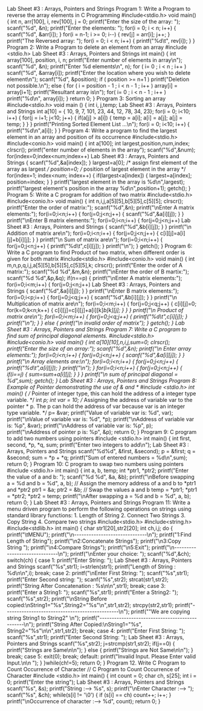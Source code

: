 Lab Sheet #3 : Arrays, Pointers and Strings
Program 1: Write a Program to reverse the array elements in C
Programming
#include<stdio.h>
void main()
{
int n, arr[100], i, rev[100], j = 0;
printf("Enter the size of the array: ");
scanf("%d", &n);
printf("Enter the elements: ");
for(i = 0; i < n; i++)
{
scanf("%d", &arr[i]);
}
for(i = n-1; i >= 0; i--)
{
rev[j] = arr[i];
j++;
}
printf("The Reversed array: ");
for(i = 0; i < n; i++)
{
printf("%d\t", rev[i]);
}
}
Program 2: Write a Program to delete an element from an array
#include <stdio.h>
Lab Sheet #3 : Arrays, Pointers and Strings
int main()
{
int array[100], position, i, n;
printf("Enter number of elements in array\n");
scanf("%d", &n);
printf("Enter %d elements\n", n);
for ( i= 0 ; i < n ; i++ )
scanf("%d", &array[i]);
printf("Enter the location where you wish to delete element\n");
scanf("%d", &position);
if ( position >= n+1 )
printf("Deletion not possible.\n");
else
{
for ( i = position - 1 ; i < n - 1 ; i++ )
array[i] = array[i+1];
printf("Resultant array is\n");
for( i= 0 ; i < n - 1 ; i++ )
printf("%d\n", array[i]);
}
return 0;
}
Program 3: Sorting an array
#include<stdio.h>
void main ()
{
int i, j,temp;
Lab Sheet #3 : Arrays, Pointers and Strings
int a[10] = { 10, 9, 7, 101, 23, 44, 12, 78, 34, 23};
for(i = 0; i<10; i++)
{
for(j = i+1; j<10; j++)
{
if(a[j] > a[i])
{
temp = a[i];
a[i] = a[j];
a[j] = temp;
}
}
}
printf("Printing Sorted Element List ...\n");
for(i = 0; i<10; i++)
{
printf("%d\n",a[i]);
}
}
Program 4: Write a program to find the largest element in an array and
position of its occurrence
#include<stdio.h>
#include<conio.h>
void main()
{
int a[100];
int largest,position,num,index;
clrscr();
printf("enter number of elements in the array");
scanf("%d",&num);
for(index=0;index<num;index++)
Lab Sheet #3 : Arrays, Pointers and Strings
{
scanf("%d",&a[index]);
}
largest=a[0]; /* assign first element of the array as largest */
position=0; /* position of largest element in the array */
for(index=1; index<num; index++)
{
if(largest<a[index])
{
largest=a[index];
position=index;
}
}
printf("largest element in the array is %d\n",largest);
printf("largest element's position in the array %d\n",position+1);
getch();
}
Program 5: Write a C program for addition of two matrix
#include<stdio.h>
#include<conio.h>
void main()
{
int n,i,j,a[5][5],b[5][5],c[5][5];
clrscr();
printf("Enter the order of matrix:");
scanf("%d",&n);
printf("\nEnter A matrix elements:");
for(i=0;i<n;i++)
{
for(j=0;j<n;j++)
{
scanf("%d",&a[i][j]);
}
}
printf("\nEnter B matrix elements:");
for(i=0;i<n;i++)
{
for(j=0;j<n;j++)
Lab Sheet #3 : Arrays, Pointers and Strings
{
scanf("%d",&b[i][j]);
}
}
printf("\n Addition of matrix are\n");
for(i=0;i<n;i++)
{
for(j=0;j<n;j++)
{
c[i][j]=a[i][j]+b[i][j];
}
}
printf("\n Sum of matrix are\n");
for(i=0;i<n;i++)
{
for(j=0;j<n;j++)
{
printf("%d\t",c[i][j]);
}
printf("\n");
}
getch();
}
Program 6: Write a C program to find Product of two matrix, when different
order is given for both matrix
#include<stdio.h>
#include<conio.h>
void main()
{
int m,n,p,q,i,j,a[5][5],b[5][5],c[5][5],k;
clrscr();
printf("Enter the order of A matrix:");
scanf("%d %d",&m,&n);
printf("\nEnter the order of B martix:");
scanf("%d %d",&p,&q);
if(n==p)
{
printf("\nEnter A matrix elements:");
for(i=0;i<m;i++)
{
for(j=0;j<n;j++)
Lab Sheet #3 : Arrays, Pointers and Strings
{
scanf("%d",&a[i][j]);
}
}
printf("\nEnter B matrix elements:");
for(i=0;i<p;i++)
{
for(j=0;j<q;j++)
{
scanf("%d",&b[i][j]);
}
}
printf("\n Multiplication of matrix are\n");
for(i=0;i<m;i++)
{
for(j=0;j<q;j++)
{
c[i][j]=0;
for(k=0;k<n;k++)
{
c[i][j]=c[i][j]+a[i][k]*b[k][j];
}
}
}
printf("\n Product of matrix are\n");
for(i=0;i<m;i++)
{
for(j=0;j<q;j++)
{
printf("%d\t",c[i][j]);
}
printf("\n");
}
}
else
{
printf("\n invalid order of matrix");
}
getch();
}
Lab Sheet #3 : Arrays, Pointers and Strings
Program 7: Write a C program to find sum of principal diagonal elements.
#include<stdio.h>
#include<conio.h>
void main()
{
int a[10][10],n,i,j,sum=0;
clrscr();
printf("Enter the size of an array:");
scanf("%d",&n);
printf("\n Enter array elements:");
for(i=0;i<n;i++)
{
for(j=0;j<n;j++)
{
scanf("%d",&a[i][j]);
}
}
printf("\n Array elements are:\n");
for(i=0;i<n;i++)
{
for(j=0;j<n;j++)
{
printf("%d\t",a[i][j]);
}
printf("\n");
}
for(i=0;i<n;i++)
{
for(j=0;j<n;j++)
{
if(i==j)
{
sum=sum+a[i][j];
}
}
}
printf("\n sum of principal diagonal = %d",sum);
getch();
}
Lab Sheet #3 : Arrays, Pointers and Strings
Program 8: Example of Pointer demonstrating the use of & and *
#include <stdio.h>
int main()
{
/* Pointer of integer type, this can hold the address of a integer type variable. */
int *p;
int var = 10;
/* Assigning the address of variable var to the pointer * p. The p can hold the
address of var because var is an integer type variable. */
p= &var;
printf("Value of variable var is: %d", var);
printf("\nValue of variable var is: %d", *p);
printf("\nAddress of variable var is: %p", &var);
printf("\nAddress of variable var is: %p", p);
printf("\nAddress of pointer p is: %p", &p);
return 0;
}
Program 9: C program to add two numbers using pointers
#include <stdio.h>
int main()
{
int first, second, *p, *q, sum;
printf("Enter two integers to add\n");
Lab Sheet #3 : Arrays, Pointers and Strings
scanf("%d%d", &first, &second);
p = &first;
q = &second;
sum = *p + *q;
printf("Sum of entered numbers = %d\n",sum);
return 0;
}
Program 10: C program to swap two numbers using pointers
#include <stdio.h>
int main() {
int a, b, temp;
int *ptr1, *ptr2;
printf("Enter the value of a and b: ");
scanf("%d %d", &a, &b);
printf("\nBefore swapping a = %d and b = %d", a, b);
// Assign the memory address of a and b to *ptr1 and *ptr2
ptr1 = &a;
ptr2 = &b;
// Swap the values a and b
temp = *ptr1;
*ptr1 = *ptr2;
*ptr2 = temp;
printf("\nAfter swapping a = %d and b = %d", a, b);
return 0;
}
Lab Sheet #3 : Arrays, Pointers and Strings
Program 11: Write a menu driven program to perform the following operations on
strings using standard library functions: 1. Length of String 2. Connect Two Strings
3. Copy String 4. Compare two strings
#include<stdio.h>
#include<string.h>
#include<stdlib.h>
int main()
{
char str1[20],str2[20];
int ch,i,j;
do
{
printf("\tMENU");
printf("\n------------------------------\n");
printf("1:Find Length of String");
printf("\n2:Concatenate Strings");
printf("\n3:Copy String ");
printf("\n4:Compare Strings");
printf("\n5:Exit");
printf("\n------------------------------\n");
printf("\nEnter your choice: ");
scanf("%d",&ch);
switch(ch)
{
case 1:
printf("Enter String: ");
Lab Sheet #3 : Arrays, Pointers and Strings
scanf("%s",str1);
i=strlen(str1);
printf("Length of String : %d\n\n",i);
break;
case 2:
printf("\nEnter First String: ");
scanf("%s",str1);
printf("Enter Second string: ");
scanf("%s",str2);
strcat(str1,str2);
printf("String After Concatenation : %s\n\n",str1);
break;
case 3:
printf("Enter a String1: ");
scanf("%s",str1);
printf("Enter a String2: ");
scanf("%s",str2);
printf("\nString Before
copied:\nString1=\"%s\",String2=\"%s\"\n",str1,str2);
strcpy(str2,str1);
printf("-----------------------------------------------\n");
printf("\"We are copying string String1 to String2\" \n");
printf("-----------------------------------------------\n");
printf("String After Copied:\nString1=\"%s\", String2=\"%s\"\n\n",str1,str2);
break;
case 4:
printf("Enter First String: ");
scanf("%s",str1);
printf("Enter Second String: ");
Lab Sheet #3 : Arrays, Pointers and Strings
scanf("%s",str2);
j=strcmp(str1,str2);
if(j==0)
{
printf("Strings are Same\n\n");
}
else
{
printf("Strings are Not Same\n\n");
}
break;
case 5:
exit(0);
break;
default:
printf("Invalid Input. Please Enter valid Input.\n\n ");
}
}while(ch!=5);
return 0;
}
Program 12. Write C Program to Count Occurrence of Character
// C Program to Count Occurrence of Character
#include <stdio.h>
int main()
{
int count = 0;
char ch, s[25];
int i = 0;
printf("Enter the string");
Lab Sheet #3 : Arrays, Pointers and Strings
scanf("%s", &s);
printf("String :--> %s", s);
printf("\nEnter Character :--> ");
scanf("%s", &ch);
while(s[i] != '\0')
{
if (s[i] == ch)
count++;
i++;
}
printf("\nOccurrence of character :--> %d", count);
return 0;
}
